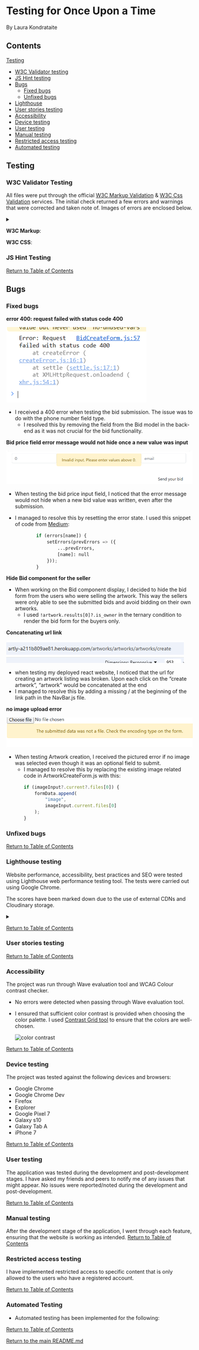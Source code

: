 # Testing for Once Upon a Time 
By Laura Kondrataite

## Contents

[Testing](#testing)

- [W3C Validator testing](#w3c-validator-testing)
- [JS Hint testing](#js-hint-testing)
- [Bugs](#bugs)
	- [Fixed bugs](#fixed-bugs)
	- [Unfixed bugs](#unfixed-bugs)
- [Lighthouse](#lighthouse-testing)
- [User stories testing](#user-stories-testing)
- [Accessibility](#accessibility)
- [Device testing](#device-testing)
- [User testing](#user-testing)
- [Manual testing](#manual-testing)
- [Restricted access testing](#restricted-access-testing)
- [Automated testing](#automated-testing)

## Testing

### W3C Validator Testing
All files were put through the official [W3C Markup Validation](https://validator.w3.org/) & [W3C Css Validation](https://jigsaw.w3.org/css-validator/) services. The initial check returned a few errors and warnings that were corrected and taken note of. Images of errors are enclosed below.

<details>
    <summary></summary>

</details>

**W3C Markup**:

**W3C CSS**:


### JS Hint Testing

[Return to Table of Contents](#contents)

## Bugs

### Fixed bugs

**error 400: request failed with status code 400**

![400 error image](documentation/images/errors/error-400-bidcreateform.png)
- I received a 400 error when testing the bid submission. The issue was to do with the phone number field type. 
    - I resolved this by removing the field from the Bid model in the back-end as it was not crucial for the bid functionality.

**Bid price field error message would not hide once a new value was input**

![input validation](documentation/images/errors/input-validation.png)
- When testing the bid price input field, I noticed that the error message would not hide when a new bid value was written, even after the submission.
- I managed to resolve this by resetting the error state. I used this snippet of code from [Medium](https://medium.com/@rbscoop2611/most-efficient-way-to-add-warning-messages-under-forms-input-field-472f2b70bb72):
    
    ```Python
            if (errors[name]) {
                setErrors(prevErrors => ({
                    ...prevErrors,
                    [name]: null
                }));
            }
    ```

**Hide Bid component for the seller**
- When working on the Bid component display, I decided to hide the bid form from the users who were selling the artwork. This way the sellers were only able to see the submitted bids and avoid bidding on their own artworks. 
    - I used `!artwork.results[0]?.is_owner` in the ternary condition to render the bid form for the buyers only. 

**Concatenating url link**

![concatenation error](documentation/images/errors/concatenated-url-error.png)

- when testing my deployed react website, I noticed that the url for creating an artwork listing was broken. Upon each click on the “create artwork”, “artwork” would be concatenated at the end
- I managed to resolve this by adding a missing / at the beginning of the link path in the NavBar.js file.

**no image upload error**

![no-image-error.png](documentation/images/errors/no-image-error.png)

- When testing Artwork creation, I received the pictured error if no image was selected even though it was an optional field to submit.
    - I managed to resolve this by replacing the existing image related code in ArtworkCreateForm.js with this:
        ```jsx
        if (imageInput?.current?.files[0]) {
            formData.append(
                "image",
                imageInput.current.files[0]
            );
        }
        ```


### Unfixed bugs
  

[Return to Table of Contents](#contents)

### Lighthouse testing
Website performance, accessibility, best practices and SEO were tested using Lighthouse web performance testing tool. The tests were carried out using Google Chrome.

The scores have been marked down due to the use of external CDNs and Cloudinary storage. 

<details>
<summary></summary>
</details>

[Return to Table of Contents](#contents)

### User stories testing


[Return to Table of Contents](#contents)

### Accessibility
The project was run through Wave evaluation tool and WCAG Colour contrast checker. 
- No errors were detected when passing through Wave evaluation tool.
- I ensured that sufficient color contrast is provided when choosing the color palette. I used [Contrast Grid tool](https://contrast-grid.eightshapes.com/) to ensure that the colors are well-chosen.

    ![color contrast]()

[Return to Table of Contents](#contents)

### Device testing
The project was tested against the following devices and browsers:
- Google Chrome
- Google Chrome Dev
- Firefox
- Explorer
- Google Pixel 7
- Galaxy s10
- Galaxy Tab A
- iPhone 7

[Return to Table of Contents](#contents)

### User testing
The application was tested during the development and post-development stages. I have asked my friends and peers to notify me of any issues that might appear. No issues were reported/noted during the development and post-development.

[Return to Table of Contents](#contents)

### Manual testing
After the development stage of the application, I went through each feature, ensuring that the website is working as intended.
[Return to Table of Contents](#contents)

### Restricted access testing
I have implemented restricted access to specific content that is only allowed to the users who have a registered account.

[Return to Table of Contents](#contents)

### Automated Testing

- Automated testing has been implemented for the following:


[Return to Table of Contents](#contents)

[Return to the main README.md](README.md)